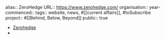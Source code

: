 alias:: ZeroHedge
URL:: https://www.zerohedge.com/
organisation::
year-commenced::
tags:: website, news, #[[current affairs]], #toSubscribe 
project:: #[[Behind, Below, Beyond]]
public:: true
- [Zerohedge](https://www.zerohedge.com/)
-